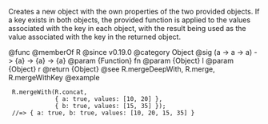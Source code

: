 Creates a new object with the own properties of the two provided objects. If
a key exists in both objects, the provided function is applied to the values
associated with the key in each object, with the result being used as the
value associated with the key in the returned object.

@func
@memberOf R
@since v0.19.0
@category Object
@sig (a -> a -> a) -> {a} -> {a} -> {a}
@param {Function} fn
@param {Object} l
@param {Object} r
@return {Object}
@see R.mergeDeepWith, R.merge, R.mergeWithKey
@example

     R.mergeWith(R.concat,
                 { a: true, values: [10, 20] },
                 { b: true, values: [15, 35] });
     //=> { a: true, b: true, values: [10, 20, 15, 35] }
